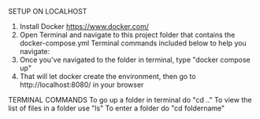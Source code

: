 SETUP ON LOCALHOST
1. Install Docker https://www.docker.com/
2. Open Terminal and navigate to this project folder that contains the docker-compose.yml Terminal commands included below to help you navigate:
3. Once you've navigated to the folder in terminal, type "docker compose up"
4. That will let docker create the environment, then go to http://localhost:8080/ in your browser

TERMINAL COMMANDS
To go up a folder in terminal do "cd .."
To view the list of files in a folder use "ls"
To enter a folder do "cd foldername"